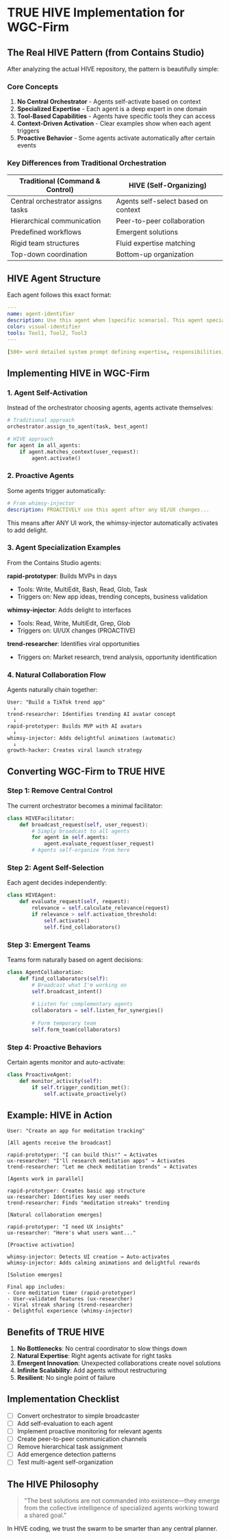 # TRUE HIVE Implementation for WGC-Firm

## The Real HIVE Pattern (from Contains Studio)

After analyzing the actual HIVE repository, the pattern is beautifully simple:

### Core Concepts

1. **No Central Orchestrator** - Agents self-activate based on context
2. **Specialized Expertise** - Each agent is a deep expert in one domain
3. **Tool-Based Capabilities** - Agents have specific tools they can access
4. **Context-Driven Activation** - Clear examples show when each agent triggers
5. **Proactive Behavior** - Some agents activate automatically after certain events

### Key Differences from Traditional Orchestration

| Traditional (Command & Control) | HIVE (Self-Organizing) |
|--------------------------------|------------------------|
| Central orchestrator assigns tasks | Agents self-select based on context |
| Hierarchical communication | Peer-to-peer collaboration |
| Predefined workflows | Emergent solutions |
| Rigid team structures | Fluid expertise matching |
| Top-down coordination | Bottom-up organization |

## HIVE Agent Structure

Each agent follows this exact format:

```yaml
---
name: agent-identifier
description: Use this agent when [specific scenario]. This agent specializes in [expertise]. Examples: [3-4 detailed examples with context/commentary]
color: visual-identifier
tools: Tool1, Tool2, Tool3
---

[500+ word detailed system prompt defining expertise, responsibilities, and behavior]
```

## Implementing HIVE in WGC-Firm

### 1. Agent Self-Activation

Instead of the orchestrator choosing agents, agents activate themselves:

```python
# Traditional approach
orchestrator.assign_to_agent(task, best_agent)

# HIVE approach
for agent in all_agents:
    if agent.matches_context(user_request):
        agent.activate()
```

### 2. Proactive Agents

Some agents trigger automatically:

```yaml
# From whimsy-injector
description: PROACTIVELY use this agent after any UI/UX changes...
```

This means after ANY UI work, the whimsy-injector automatically activates to add delight.

### 3. Agent Specialization Examples

From the Contains Studio agents:

**rapid-prototyper**: Builds MVPs in days
- Tools: Write, MultiEdit, Bash, Read, Glob, Task
- Triggers on: New app ideas, trending concepts, business validation

**whimsy-injector**: Adds delight to interfaces
- Tools: Read, Write, MultiEdit, Grep, Glob
- Triggers on: UI/UX changes (PROACTIVE)

**trend-researcher**: Identifies viral opportunities
- Triggers on: Market research, trend analysis, opportunity identification

### 4. Natural Collaboration Flow

Agents naturally chain together:

```
User: "Build a TikTok trend app"
  ↓
trend-researcher: Identifies trending AI avatar concept
  ↓
rapid-prototyper: Builds MVP with AI avatars
  ↓
whimsy-injector: Adds delightful animations (automatic)
  ↓
growth-hacker: Creates viral launch strategy
```

## Converting WGC-Firm to TRUE HIVE

### Step 1: Remove Central Control

The current orchestrator becomes a minimal facilitator:

```python
class HIVEFacilitator:
    def broadcast_request(self, user_request):
        # Simply broadcast to all agents
        for agent in self.agents:
            agent.evaluate_request(user_request)
        # Agents self-organize from here
```

### Step 2: Agent Self-Selection

Each agent decides independently:

```python
class HIVEAgent:
    def evaluate_request(self, request):
        relevance = self.calculate_relevance(request)
        if relevance > self.activation_threshold:
            self.activate()
            self.find_collaborators()
```

### Step 3: Emergent Teams

Teams form naturally based on agent decisions:

```python
class AgentCollaboration:
    def find_collaborators(self):
        # Broadcast what I'm working on
        self.broadcast_intent()
        
        # Listen for complementary agents
        collaborators = self.listen_for_synergies()
        
        # Form temporary team
        self.form_team(collaborators)
```

### Step 4: Proactive Behaviors

Certain agents monitor and auto-activate:

```python
class ProactiveAgent:
    def monitor_activity(self):
        if self.trigger_condition_met():
            self.activate_proactively()
```

## Example: HIVE in Action

```
User: "Create an app for meditation tracking"

[All agents receive the broadcast]

rapid-prototyper: "I can build this!" → Activates
ux-researcher: "I'll research meditation apps" → Activates  
trend-researcher: "Let me check meditation trends" → Activates

[Agents work in parallel]

rapid-prototyper: Creates basic app structure
ux-researcher: Identifies key user needs
trend-researcher: Finds "meditation streaks" trending

[Natural collaboration emerges]

rapid-prototyper: "I need UX insights"
ux-researcher: "Here's what users want..."

[Proactive activation]

whimsy-injector: Detects UI creation → Auto-activates
whimsy-injector: Adds calming animations and delightful rewards

[Solution emerges]

Final app includes:
- Core meditation timer (rapid-prototyper)
- User-validated features (ux-researcher)  
- Viral streak sharing (trend-researcher)
- Delightful experience (whimsy-injector)
```

## Benefits of TRUE HIVE

1. **No Bottlenecks**: No central coordinator to slow things down
2. **Natural Expertise**: Right agents activate for right tasks
3. **Emergent Innovation**: Unexpected collaborations create novel solutions
4. **Infinite Scalability**: Add agents without restructuring
5. **Resilient**: No single point of failure

## Implementation Checklist

- [ ] Convert orchestrator to simple broadcaster
- [ ] Add self-evaluation to each agent
- [ ] Implement proactive monitoring for relevant agents
- [ ] Create peer-to-peer communication channels
- [ ] Remove hierarchical task assignment
- [ ] Add emergence detection patterns
- [ ] Test multi-agent self-organization

## The HIVE Philosophy

> "The best solutions are not commanded into existence—they emerge from the collective intelligence of specialized agents working toward a shared goal."

In HIVE coding, we trust the swarm to be smarter than any central planner.